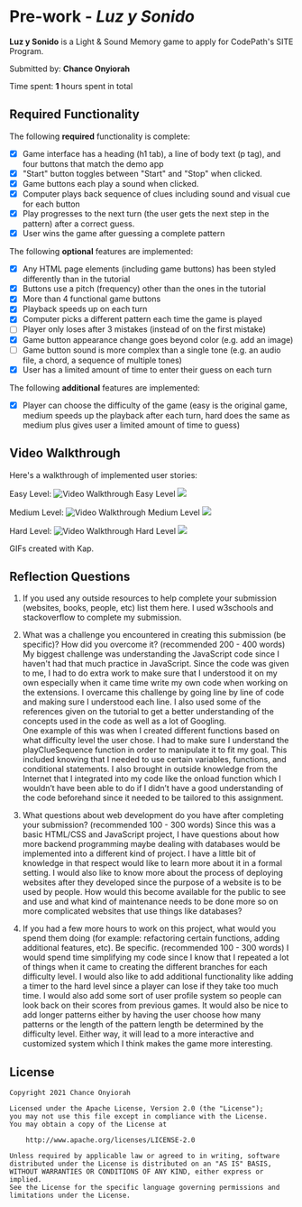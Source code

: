 # Pre-work - *Luz y Sonido*

**Luz y Sonido** is a Light & Sound Memory game to apply for CodePath's SITE Program. 

Submitted by: **Chance Onyiorah**

Time spent: **1** hours spent in total

## Required Functionality

The following **required** functionality is complete:

* [x] Game interface has a heading (h1 tab), a line of body text (p tag), and four buttons that match the demo app
* [x] "Start" button toggles between "Start" and "Stop" when clicked. 
* [x] Game buttons each play a sound when clicked. 
* [x] Computer plays back sequence of clues including sound and visual cue for each button
* [x] Play progresses to the next turn (the user gets the next step in the pattern) after a correct guess. 
* [x] User wins the game after guessing a complete pattern

The following **optional** features are implemented:

* [x] Any HTML page elements (including game buttons) has been styled differently than in the tutorial
* [x] Buttons use a pitch (frequency) other than the ones in the tutorial
* [x] More than 4 functional game buttons
* [x] Playback speeds up on each turn
* [x] Computer picks a different pattern each time the game is played
* [ ] Player only loses after 3 mistakes (instead of on the first mistake)
* [x] Game button appearance change goes beyond color (e.g. add an image)
* [ ] Game button sound is more complex than a single tone (e.g. an audio file, a chord, a sequence of multiple tones)
* [x] User has a limited amount of time to enter their guess on each turn

The following **additional** features are implemented:

- [x] Player can choose the difficulty of the game (easy is the original game, medium speeds up the playback after each turn, 
hard does the same as medium plus gives user a limited amount of time to guess)

## Video Walkthrough

Here's a walkthrough of implemented user stories:

Easy Level:
<img src='https://imgur.com/fG5HD0m' title='Video Walkthrough Easy Level' width='' alt='Video Walkthrough Easy Level' />
![](easy.gif)

Medium Level:
<img src='https://imgur.com/hcqwlrq' title='Video Walkthrough Medium Level' width='' alt='Video Walkthrough Medium Level' />
![](medium.gif)

Hard Level:
<img src='https://imgur.com/EjjicOv' title='Video Walkthrough Hard Level' width='' alt='Video Walkthrough Hard Level' />
![](hard.gif)

GIFs created with Kap.

## Reflection Questions
1. If you used any outside resources to help complete your submission (websites, books, people, etc) list them here. 
I used w3schools and stackoverflow to complete my submission.

2. What was a challenge you encountered in creating this submission (be specific)? How did you overcome it? (recommended 200 - 400 words) 
My biggest challenge was understanding the JavaScript code since I haven't had that much practice in JavaScript. 
Since the code was given to me, I had to do extra work to make sure that I understood it on my own especially when it came time write my own code
when working on the extensions. I overcame this challenge by going line by line of code and making sure I understood each line.
I also used some of the references given on the tutorial to get a better understanding of the concepts used in the code as well as a lot of Googling.  
One example of this was when I created different functions based on what difficulty level the user chose. I had to make sure I understand the 
playClueSequence function in order to manipulate it to fit my goal.  This included knowing that I needed to use certain variables, functions, 
and conditional statements. I also brought in outside knowledge from the Internet that I integrated into my code like the onload function which 
I wouldn’t have been able to do if I didn’t have a good understanding of the code beforehand since it needed to be tailored to this assignment.

3. What questions about web development do you have after completing your submission? (recommended 100 - 300 words) 
Since this was a basic HTML/CSS and JavaScript project, I have questions about how more backend programming maybe dealing with 
databases would be implemented into a different kind of project. I have a little bit of knowledge in that respect would like to
learn more about it in a formal setting.  I would also like to know more about the process of deploying websites after they developed
since the purpose of a website is to be used by people. How would this become available for the public to see and use and what kind of 
maintenance needs to be done more so on more complicated websites that use things like databases?

4. If you had a few more hours to work on this project, what would you spend them doing (for example: refactoring certain functions, adding additional features, etc). Be specific. (recommended 100 - 300 words) 
I would spend time simplifying my code since I know that I repeated a lot of things when it came to creating the different branches for
each difficulty level. I would also like to add additional functionality like adding a timer to the hard level since a player can
lose if they take too much time. I would also add some sort of user profile system so people can look back on their scores from 
previous games.  It would also be nice to add longer patterns either by having the user choose how many patterns or the length of
the pattern length be determined by the difficulty level. Either way, it will lead to a more interactive and customized system
which I think makes the game more interesting.


## License

    Copyright 2021 Chance Onyiorah

    Licensed under the Apache License, Version 2.0 (the "License");
    you may not use this file except in compliance with the License.
    You may obtain a copy of the License at

        http://www.apache.org/licenses/LICENSE-2.0

    Unless required by applicable law or agreed to in writing, software
    distributed under the License is distributed on an "AS IS" BASIS,
    WITHOUT WARRANTIES OR CONDITIONS OF ANY KIND, either express or implied.
    See the License for the specific language governing permissions and
    limitations under the License.
